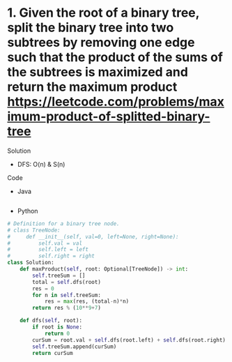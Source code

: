 # 1. Given the root of a binary tree, split the binary tree into two subtrees by removing one edge such that the product of the sums of the subtrees is maximized and return the maximum product https://leetcode.com/problems/maximum-product-of-splitted-binary-tree

Solution

- DFS: O(n) & S(n)

Code

- Java

```java

```

- Python

```python
# Definition for a binary tree node.
# class TreeNode:
#     def __init__(self, val=0, left=None, right=None):
#         self.val = val
#         self.left = left
#         self.right = right
class Solution:
    def maxProduct(self, root: Optional[TreeNode]) -> int:
        self.treeSum = []
        total = self.dfs(root)
        res = 0
        for n in self.treeSum:
            res = max(res, (total-n)*n)
        return res % (10**9+7)

    def dfs(self, root):
        if root is None:
            return 0
        curSum = root.val + self.dfs(root.left) + self.dfs(root.right)
        self.treeSum.append(curSum)
        return curSum
```